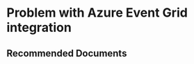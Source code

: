 <properties
	pageTitle="Problem with Azure Event Grid integration"
	description="Problem with Azure Event Grid integration"
	infoBubbleText="Problem with Azure Event Grid integration"
	service="microsoft.machinelearning"
	resource="runs"
	authors="mx-iao"
	ms.author="minxia"
	supportTopicIds="32690890"
	productPesIds="16644"
	cloudEnvironments="public, fairfax, mooncake, usnat, ussec"
	articleId="microsoft.machinelearning.runs.problemwithazureeventgridintegration"
	selfHelpType="generic"
	ownershipId="AzureML_AzureMachineLearningServices"
/>

# Problem with Azure Event Grid integration

## **Recommended Documents**
